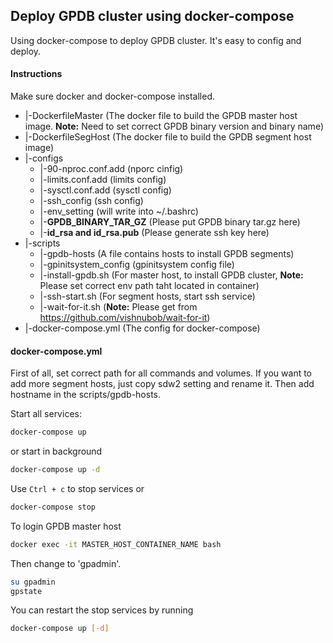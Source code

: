 ## Deploy GPDB cluster using docker-compose

Using docker-compose to deploy GPDB cluster. It's easy to config and deploy.

#### Instructions
Make sure docker and docker-compose installed.

* |-DockerfileMaster (The docker file to build the GPDB master host image. **Note:** Need to set correct GPDB binary version and binary name)
* |-DockerfileSegHost (The docker file to build the GPDB segment host image)
* |-configs
	* |-90-nproc.conf.add (nporc cinfig)
	* |-limits.conf.add (limits config)
	* |-sysctl.conf.add (sysctl config)
	* |-ssh_config (ssh config)
	* |-env_setting (will write into ~/.bashrc)
	* |-**GPDB_BINARY_TAR_GZ** (Please put GPDB binary tar.gz here)
	* |-**id_rsa and id_rsa.pub** (Please generate ssh key here)
* |-scripts
	* |-gpdb-hosts (A file contains hosts to install GPDB segments)
	* |-gpinitsystem_config (gpinitsystem config file)
	* |-install-gpdb.sh (For master host, to install GPDB cluster, **Note:** Please set correct env path taht located in container)
	* |-ssh-start.sh (For segment hosts, start ssh service)
	* |-wait-for-it.sh (**Note:** Please get from https://github.com/vishnubob/wait-for-it)
* |-docker-compose.yml (The config for docker-compose)

#### docker-compose.yml
First of all, set correct path for all commands and volumes.
If you want to add more segment hosts, just copy sdw2 setting and rename it.
Then add hostname in the scripts/gpdb-hosts.

Start all services:
```bash
docker-compose up
```
or start in background
```bash
docker-compose up -d
```

Use ```Ctrl + c``` to stop services or
```bash
docker-compose stop
```

To login GPDB master host
```bash
docker exec -it MASTER_HOST_CONTAINER_NAME bash
```
Then change to 'gpadmin'.
```bash
su gpadmin
gpstate
```

You can restart the stop services by running
```bash
docker-compose up [-d]
```
